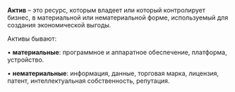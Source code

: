 **Актив** – это ресурс, которым владеет или который контролирует бизнес, в материальной или нематериальной форме, используемый для создания экономической выгоды.

Активы бывают:

• **материальные**: программное и аппаратное обеспечение, платформа, устройство.

• **нематериальные**: информация, данные, торговая марка, лицензия, патент, интеллектуальная собственность, репутация.
